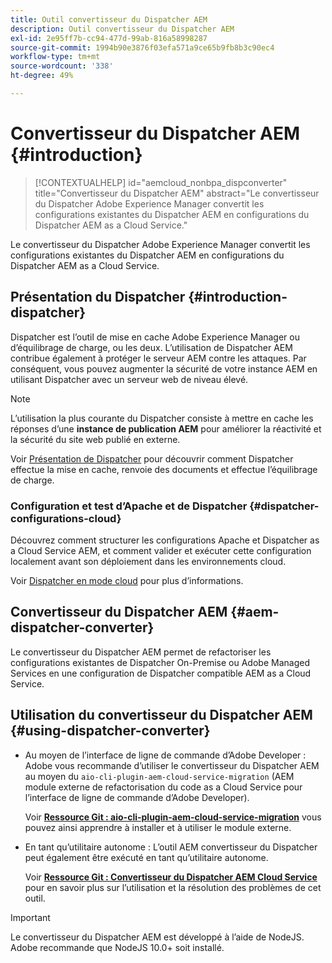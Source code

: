 ```yaml
---
title: Outil convertisseur du Dispatcher AEM
description: Outil convertisseur du Dispatcher AEM
exl-id: 2e95ff7b-cc94-477d-99ab-816a58998287
source-git-commit: 1994b90e3876f03efa571a9ce65b9fb8b3c90ec4
workflow-type: tm+mt
source-wordcount: '338'
ht-degree: 49%

---
```


# Convertisseur du Dispatcher AEM {#introduction}

>[!CONTEXTUALHELP]
>id="aemcloud_nonbpa_dispconverter"
>title="Convertisseur du Dispatcher AEM"
>abstract="Le convertisseur du Dispatcher Adobe Experience Manager convertit les configurations existantes du Dispatcher AEM en configurations du Dispatcher AEM as a Cloud Service."

Le convertisseur du Dispatcher Adobe Experience Manager convertit les configurations existantes du Dispatcher AEM en configurations du Dispatcher AEM as a Cloud Service.

## Présentation du Dispatcher {#introduction-dispatcher}

Dispatcher est l’outil de mise en cache Adobe Experience Manager ou d’équilibrage de charge, ou les deux. L’utilisation de Dispatcher AEM contribue également à protéger le serveur AEM contre les attaques. Par conséquent, vous pouvez augmenter la sécurité de votre instance AEM en utilisant Dispatcher avec un serveur web de niveau élevé.

>[!NOTE]
>L’utilisation la plus courante du Dispatcher consiste à mettre en cache les réponses d’une **instance de publication AEM** pour améliorer la réactivité et la sécurité du site web publié en externe.

Voir [Présentation de Dispatcher](https://experienceleague.adobe.com/docs/experience-manager-dispatcher/using/dispatcher.html?lang=fr) pour découvrir comment Dispatcher effectue la mise en cache, renvoie des documents et effectue l’équilibrage de charge.

### Configuration et test d’Apache et de Dispatcher {#dispatcher-configurations-cloud}

Découvrez comment structurer les configurations Apache et Dispatcher as a Cloud Service AEM, et comment valider et exécuter cette configuration localement avant son déploiement dans les environnements cloud.

Voir [Dispatcher en mode cloud](https://experienceleague.adobe.com/docs/experience-manager-cloud-service/content/implementing/content-delivery/disp-overview.html?lang=fr) pour plus d’informations.

## Convertisseur du Dispatcher AEM {#aem-dispatcher-converter}

Le convertisseur du Dispatcher AEM permet de refactoriser les configurations existantes de Dispatcher On-Premise ou Adobe Managed Services en une configuration de Dispatcher compatible AEM as a Cloud Service.

## Utilisation du convertisseur du Dispatcher AEM {#using-dispatcher-converter}

* Au moyen de l’interface de ligne de commande d’Adobe Developer : Adobe vous recommande d’utiliser le convertisseur du Dispatcher AEM au moyen du `aio-cli-plugin-aem-cloud-service-migration` (AEM module externe de refactorisation du code as a Cloud Service pour l’interface de ligne de commande d’Adobe Developer).

  Voir **[Ressource Git : aio-cli-plugin-aem-cloud-service-migration](https://github.com/adobe/aio-cli-plugin-aem-cloud-service-migration#introduction)** vous pouvez ainsi apprendre à installer et à utiliser le module externe.

* En tant qu’utilitaire autonome : L’outil AEM convertisseur du Dispatcher peut également être exécuté en tant qu’utilitaire autonome.

  Voir **[Ressource Git : Convertisseur du Dispatcher AEM Cloud Service](https://github.com/adobe/aem-cloud-service-source-migration/tree/master/packages/dispatcher-converter)** pour en savoir plus sur l’utilisation et la résolution des problèmes de cet outil.

>[!IMPORTANT]
>Le convertisseur du Dispatcher AEM est développé à l’aide de NodeJS. Adobe recommande que NodeJS 10.0+ soit installé.
